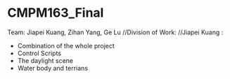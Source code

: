 # CMPM163_Final
 Team: Jiapei Kuang, Zihan Yang, Ge Lu
 //Division of Work:
 //Jiapei Kuang : 
  - Combination of the whole project
  - Control Scripts 
  - The daylight scene 
  - Water body and terrians 
 
